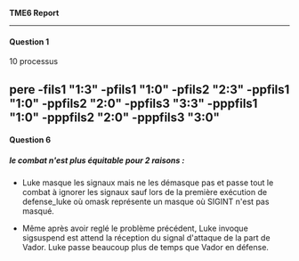 **TME6 Report**

---

#### Question 1

10 processus

pere  -fils1 "1:3" -pfils1 "1:0"
                   -pfils2 "2:3" -ppfils1 "1:0"
     	    	                 -ppfils2 "2:0"
                                 -ppfils3 "3:3" -pppfils1 "1:0"
     	    	                                -pppfils2 "2:0"
     	    	                                -pppfils3 "3:0"
---

#### Question 6

##### le combat n'est plus équitable pour 2 raisons :

- Luke masque les signaux mais ne les démasque pas et passe tout le combat à ignorer les signaux sauf lors de la première exécution de defense_luke où omask représente un masque où SIGINT n'est pas masqué.

- Même après avoir reglé le problème précédent, Luke invoque sigsuspend est attend la réception du signal d'attaque de la part de Vador. Luke passe beaucoup plus de temps que Vador en défense.
